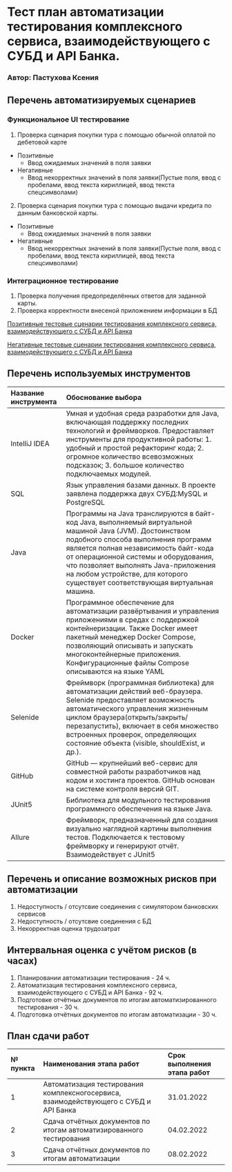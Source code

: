 # Тест план автоматизации тестирования комплексного сервиса, взаимодействующего с СУБД и API Банка.
###  Автор:  Пастухова Ксения

## Перечень автоматизируемых сценариев ##

### Функциональное UI тестирование ###
1. Проверка сценария покупки тура с помощью обычной оплатой по дебетовой карте
* Позитивные
    * Ввод ожидаемых значений в поля заявки
 * Негативные
    * Ввод некорректных значений в поля заявки(Пустые поля, ввод с пробелами, ввод текста кириллицей, ввод текста спецсимволами)

2. Проверка сценария покупки тура с помощью выдачи кредита по данным банковской карты.   
 * Позитивные
    * Ввод ожидаемых значений в поля заявки
 * Негативные
    * Ввод некорректных значений в поля заявки(Пустые поля, ввод с пробелами, ввод текста кириллицей, ввод текста спецсимволами)

### Интеграционное тестирование ###
1. Проверка получения предопределённых ответов для заданной карты.
2. Проверка корректности внесеной приложением информации в БД

[Позитивные тестовые сценарии тестирования комплексного сервиса, взаимодействующего с СУБД и API Банка ](https://docs.google.com/spreadsheets/d/1sPE7Q_vw4smlxDDRowgBlLDUSRefxo52edcDMPvJie4/edit#gid=0)

 [Негативные тестовые сценарии тестирования комплексного сервиса, взаимодействующего с СУБД и API Банка](https://docs.google.com/spreadsheets/d/1pfSHe2H_qhFZ-KRCTcEMpQMRNSGBf1ulUh0nQcKTHcw/edit?usp=sharing)



## Перечень используемых инструментов 
|Название инструмента  | Обоснование выбора |
|:------------- |:---------------|
| IntelliJ IDEA | Умная и удобная среда разработки для Java, включающая поддержку последних технологий и фреймворков. Предоставляет инструменты для продуктивной работы: 1. удобный и простой рефакторинг кода; 2.  огромное количество всевозможных подсказок; 3. большое количество подключаемых модулей.|
|SQL|Язык управления базами данных. В проекте заявлена поддержка двух СУБД:MySQL и PostgreSQL |
|Java|Программы на Java транслируются в байт-код Java, выполняемый виртуальной машиной Java (JVM). Достоинством подобного способа выполнения программ является полная независимость байт-кода от операционной системы и оборудования, что позволяет выполнять Java-приложения на любом устройстве, для которого существует соответствующая виртуальная машина.|
|Docker|Программное обеспечение для автоматизации развёртывания и управления приложениями в средах с поддержкой контейнеризации. Также Docker имеет пакетный менеджер Docker Compose, позволяющий описывать и запускать многоконтейнерные приложения. Конфигурационные файлы Compose описываются на языке YAML|
|Selenide|Фреймворк (программная библиотека) для автоматизации действий веб-браузера.  Selenide предоставляет возможность автоматического управления жизненным циклом браузера(открыть/закрыть/перезапустить), включает в себя множество встроенных проверок, определяющих состояние объекта (visible, shouldExist, и др.).|
|GitHub|GitHub — крупнейший веб-сервис для совместной работы разработчиков над кодом и хостинга проектов. GitHub основан на системе контроля версий GIT.|
|JUnit5|Библиотека для модульного тестирования программного обеспечения на языке Java.|
|Allure| Фреймворк, предназначенный для создания визуально наглядной картины выполнения тестов. Подключается к тестовому фреймворку и генерируют отчёт. Взаимодействует с JUnit5 |

## Перечень и описание возможных рисков при автоматизации # 

1. Недоступность / отсутсвие соединения с симулятором банковских сервисов
2. Недоступность / отсутсвие соединения с БД
3. Некорректная оценка трудозатрат

## Интервальная оценка с учётом рисков (в часах) #

1. Планировании автоматизации тестирования - 24 ч.
2. Aвтоматизация тестирования комплексного сервиса, взаимодействующего с СУБД и API Банка - 92 ч.
3. Подготовке отчётных документов по итогам автоматизированного тестирования - 30 ч.
4. Подготовка отчётных документов по итогам автоматизации - 30 ч.

## План сдачи работ #

|№ пункта  | Наименования этапа работ  | Срок выполнения этапа работ|
|:------------- |:---------------| :-------------|
| 1 | Aвтоматизация тестирования комплексногосервиса, взаимодействующего с СУБД и API Банка | 31.01.2022 |
| 2 | Сдача отчётных документов по итогам автоматизированного тестирования       | 04.02.2022  |
| 3 | Сдача отчётных документов по итогам автоматизации       |08.02.2022 |
